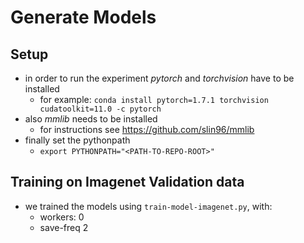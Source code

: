 # Generate Models

## Setup

- in order to run the experiment *pytorch* and *torchvision* have to be installed
    - for example: `conda install pytorch=1.7.1 torchvision cudatoolkit=11.0 -c pytorch`
- also *mmlib* needs to be installed
    - for instructions see https://github.com/slin96/mmlib
- finally set the pythonpath
    - `export PYTHONPATH="<PATH-TO-REPO-ROOT>"`

## Training on Imagenet Validation data

- we trained the models using `train-model-imagenet.py`, with:
    - workers: 0
    - save-freq 2